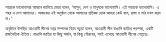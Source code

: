 শহরকে ভালোবাসার আহ্বান জানিয়ে মেয়র বলেন, ‘আসুন, দেশ ও মানুষকে ভালোবাসি। এই শহরকে ভালোবাসি। এ শহর এ দেশ আমাদের। আজকের এই অনুষ্ঠান থেকে আমাদের প্রতিজ্ঞা হোক আমরা কেউ খাল, রাস্তা ও মাঠ দখল করব না।’

অনুষ্ঠানে উপস্থিত আওয়ামী লীগের দপ্তর সম্পাদক বিপ্লব বড়ুয়া বলেন, আওয়ামী লীগ বাঙালি জাতির পরম্পরা, একটি রাজনৈতিক ঐতিহ্য। বাঙালি জাতির যা কিছু অর্জন, যা কিছু গৌরবের, সবই এসেছে আওয়ামী লীগের নেতৃত্বে।
